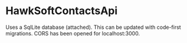 # HawkSoftContactsApi
Uses a SqlLite database (attached).  This can be updated with code-first migrations.  CORS has been opened for localhost:3000.
